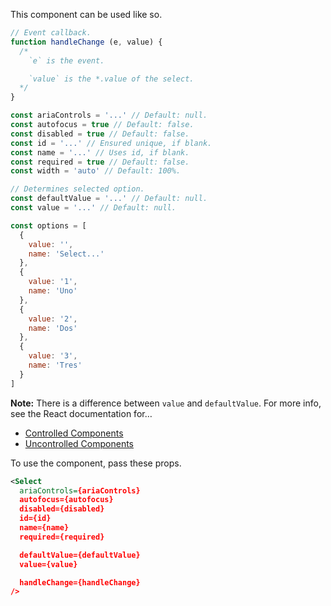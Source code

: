 This component can be used like so.

```js
// Event callback.
function handleChange (e, value) {
  /*
    `e` is the event.

    `value` is the *.value of the select.
  */
}

const ariaControls = '...' // Default: null.
const autofocus = true // Default: false.
const disabled = true // Default: false.
const id = '...' // Ensured unique, if blank.
const name = '...' // Uses id, if blank.
const required = true // Default: false.
const width = 'auto' // Default: 100%.

// Determines selected option.
const defaultValue = '...' // Default: null.
const value = '...' // Default: null.

const options = [
  {
    value: '',
    name: 'Select...'
  },
  {
    value: '1',
    name: 'Uno'
  },
  {
    value: '2',
    name: 'Dos'
  },
  {
    value: '3',
    name: 'Tres'
  }
]
```

**Note:** There is a difference between `value` and `defaultValue`. For more info, see the React documentation for…

* [Controlled Components](https://facebook.github.io/react/docs/forms.html#controlled-components)
* [Uncontrolled Components](https://facebook.github.io/react/docs/forms.html#uncontrolled-components)

To use the component, pass these props.

```xml
<Select
  ariaControls={ariaControls}
  autofocus={autofocus}
  disabled={disabled}
  id={id}
  name={name}
  required={required}

  defaultValue={defaultValue}
  value={value}

  handleChange={handleChange}
/>
```